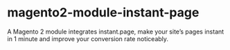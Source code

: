 # magento2-module-instant-page
A Magento 2 module integrates instant.page, make your site’s pages instant in 1 minute and improve your conversion rate noticeably.
